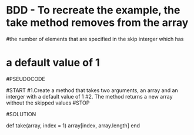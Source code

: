 # BDD - To recreate the example, the take method removes from the array  
#the number of elements that are specified in the skip interger which has 
# a default value of 1

#PSEUDOCODE

#START
#1.Create a method that takes two arguments, an array and an interger with a default value of 1
#2. The method returns a new array without the skipped values
#STOP

#SOLUTION

def take(array, index = 1)
    array[index, array.length]
end